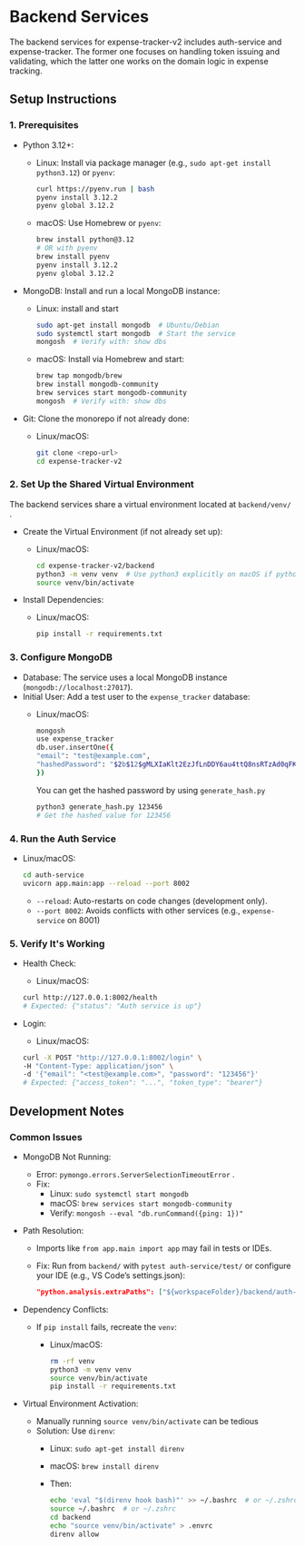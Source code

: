 # Backend Services

The backend services for expense-tracker-v2 includes auth-service and expense-tracker. The former one focuses on handling token issuing and validating, which the latter one works on the domain logic in expense tracking.

## Setup Instructions

### 1. Prerequisites

- Python 3.12+:
  - Linux: Install via package manager (e.g., `sudo apt-get install python3.12`) or `pyenv`:

    ```bash
    curl https://pyenv.run | bash
    pyenv install 3.12.2
    pyenv global 3.12.2
    ```

  - macOS: Use Homebrew or `pyenv`:

    ```bash
    brew install python@3.12
    # OR with pyenv
    brew install pyenv
    pyenv install 3.12.2
    pyenv global 3.12.2
    ```

- MongoDB: Install and run a local MongoDB instance:
  - Linux: install and start

    ```bash
    sudo apt-get install mongodb  # Ubuntu/Debian
    sudo systemctl start mongodb  # Start the service
    mongosh  # Verify with: show dbs
    ```
  
  - macOS: Install via Homebrew and start:

    ```bash
    brew tap mongodb/brew
    brew install mongodb-community
    brew services start mongodb-community
    mongosh  # Verify with: show dbs
    ```

- Git: Clone the monorepo if not already done:
  - Linux/macOS:

    ```bash
    git clone <repo-url>
    cd expense-tracker-v2
    ```

### 2. Set Up the Shared Virtual Environment

The backend services share a virtual environment located at `backend/venv/` .

- Create the Virtual Environment (if not already set up):
  - Linux/macOS:

    ```bash
    cd expense-tracker-v2/backend
    python3 -m venv venv  # Use python3 explicitly on macOS if python is Python 2
    source venv/bin/activate
    ```

- Install Dependencies:
  - Linux/macOS:

    ```bash
    pip install -r requirements.txt
    ```

### 3. Configure MongoDB

- Database: The service uses a local MongoDB instance (`mongodb://localhost:27017`).
- Initial User: Add a test user to the `expense_tracker` database:
  - Linux/macOS:

    ```bash
    mongosh
    use expense_tracker
    db.user.insertOne({
    "email": "test@example.com",
    "hashedPassword": "$2b$12$gMLXIaKlt2EzJfLnDDY6au4ttQ8nsRTzAd0qFKQ.G908neRVQns7y"  // Hash for 123456
    })
    ```

    You can get the hashed password by using `generate_hash.py`

    ```bash
    python3 generate_hash.py 123456
    # Get the hashed value for 123456
    ```

### 4. Run the Auth Service

- Linux/macOS:
  
  ```bash
  cd auth-service
  uvicorn app.main:app --reload --port 8002
  ```
  
  - `--reload`: Auto-restarts on code changes (development only).
  - `--port 8002`: Avoids conflicts with other services (e.g., `expense-service` on 8001)

### 5. Verify It's Working

- Health Check:
  - Linux/macOS:

  ```bash
  curl http://127.0.0.1:8002/health
  # Expected: {"status": "Auth service is up"}
  ```

- Login:
  - Linux/macOS:

  ```bash
  curl -X POST "http://127.0.0.1:8002/login" \
  -H "Content-Type: application/json" \
  -d '{"email": "<test@example.com>", "password": "123456"}'
  # Expected: {"access_token": "...", "token_type": "bearer"}
  ```
  
## Development Notes

### Common Issues

- MongoDB Not Running:
  - Error: `pymongo.errors.ServerSelectionTimeoutError` .
  - Fix:
    - Linux: `sudo systemctl start mongodb`
    - macOS: `brew services start mongodb-community`
    - Verify: `mongosh --eval "db.runCommand({ping: 1})"`
- Path Resolution:
  - Imports like `from app.main import app` may fail in tests or IDEs.
  - Fix: Run from `backend/` with `pytest auth-service/test/` or configure your IDE (e.g., VS Code’s settings.json):

    ```json
    "python.analysis.extraPaths": ["${workspaceFolder}/backend/auth-service/app"]
    ```

- Dependency Conflicts:
  - If `pip install` fails, recreate the `venv`:
    - Linux/macOS:

      ```bash
      rm -rf venv
      python3 -m venv venv
      source venv/bin/activate
      pip install -r requirements.txt
      ```

- Virtual Environment Activation:
  - Manually running `source venv/bin/activate` can be tedious
  - Solution: Use `direnv`:
    - Linux: `sudo apt-get install direnv`
    - macOS: `brew install direnv`
    - Then:

      ```bash
      echo 'eval "$(direnv hook bash)"' >> ~/.bashrc  # or ~/.zshrc for Zsh
      source ~/.bashrc  # or ~/.zshrc
      cd backend
      echo "source venv/bin/activate" > .envrc
      direnv allow
      ```
